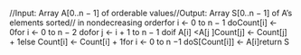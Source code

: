 //Input: Array A[0..n − 1] of orderable values//Output: Array S[0..n − 1] of A’s elements sorted// in nondecreasing orderfor i ← 0 to n − 1 doCount[i] ← 0for i ← 0 to n − 2 dofor j ← i + 1 to n − 1 doif A[i] <A[j ]Count[j] ← Count[j] + 1else Count[i] ← Count[i] + 1for i ← 0 to n −1 doS[Count[i]] ← A[i]return S
